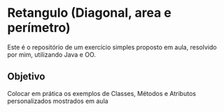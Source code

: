 # Retangulo (Diagonal, area e perímetro)

Este é o repositório de um exercício simples proposto em aula, resolvido por mim, utilizando Java e OO.

## Objetivo

Colocar em prática os exemplos de Classes, Métodos e Atributos personalizados mostrados em aula
